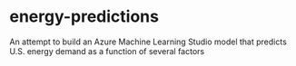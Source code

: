 # energy-predictions
An attempt to build an Azure Machine Learning Studio model that predicts U.S. energy demand as a function of several factors
